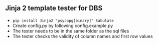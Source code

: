 ## Jinja 2 template tester for DBS

-  ```pip install Jinja2 "psycopg[binary]" tabulate```
- Create config.py by following config.example.py
- The tester needs to be in the same folder as the sql files
- The tester checks the validity of column names and first row values
